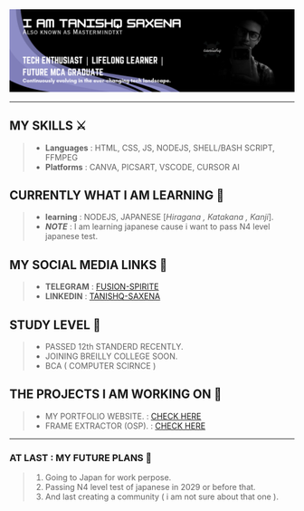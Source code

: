 <img src="https://github.com/Mastermindtxt/Mastermindtxt/blob/main/Galery/github%20banner.png" alt="my main bio image">

---

## MY SKILLS ⚔️
> - **Languages** : HTML, CSS, JS, NODEJS, SHELL/BASH SCRIPT, FFMPEG
> - **Platforms** : CANVA, PICSART, VSCODE, CURSOR AI

## CURRENTLY WHAT I AM LEARNING 📝
> - **learning** : NODEJS, JAPANESE [*Hiragana , Katakana , Kanji*].
> - ***NOTE*** : I am learning japanese cause i want to pass N4 level japanese test.

## MY SOCIAL MEDIA LINKS 📎
> - **TELEGRAM** : [FUSION-SPIRITE](https://t.me/fusion_spirite)
> - **LINKEDIN** : [TANISHQ-SAXENA](https://www.linkedin.com/in/tanishqfromindo)

## STUDY LEVEL 📓
> - PASSED 12th STANDERD RECENTLY.
> - JOINING BREILLY COLLEGE SOON.
> - BCA ( COMPUTER SCIRNCE )

## THE PROJECTS I AM WORKING ON 🧾
> - MY PORTFOLIO WEBSITE. : [CHECK HERE]()
> - FRAME EXTRACTOR (OSP). : [CHECK HERE]()

---

### AT LAST : MY FUTURE PLANS 🔮
> 1. Going to Japan for work perpose.
> 2. Passing N4 level test of japanese in 2029 or before that.
> 3. And last creating a community ( i am not sure about that one ).
